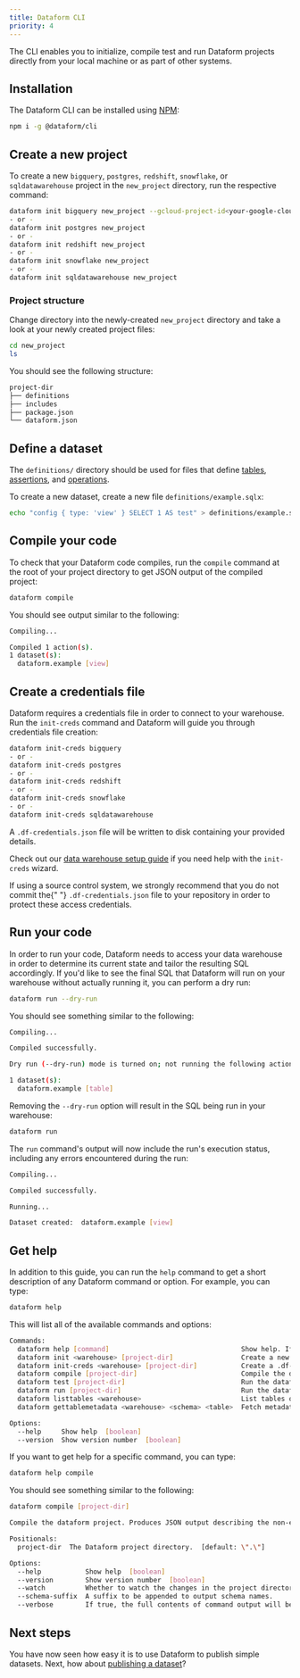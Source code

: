 ```yaml
---
title: Dataform CLI
priority: 4
---
```


The CLI enables you to initialize, compile test and run Dataform projects directly from your local machine or as part of other systems.

## Installation

The Dataform CLI can be installed using <a target="_blank" rel="noopener" href="https://www.npmjs.com/get-npm">NPM</a>:

```bash
npm i -g @dataform/cli
```

## Create a new project

To create a new `bigquery`, `postgres`, `redshift`, `snowflake`, or `sqldatawarehouse` project in the `new_project` directory, run the respective command:

```bash
dataform init bigquery new_project --gcloud-project-id<your-google-cloud-project-id>
- or -
dataform init postgres new_project
- or -
dataform init redshift new_project
- or -
dataform init snowflake new_project
- or -
dataform init sqldatawarehouse new_project
```

### Project structure

Change directory into the newly-created `new_project` directory and take a look at your newly created project files:

```bash
cd new_project
ls
```

You should see the following structure:

```bash
project-dir
├── definitions
├── includes
├── package.json
└── dataform.json
```

## Define a dataset

The `definitions/` directory should be used for files that define [tables](../how-to-guides/datasets), [assertions](../how-to-guides/assertions), and [operations](../how-to-guides/operations).

To create a new dataset, create a new file `definitions/example.sqlx`:

```bash
echo "config { type: 'view' } SELECT 1 AS test" > definitions/example.sqlx
```

## Compile your code

To check that your Dataform code compiles, run the `compile` command at the root of your project directory to get JSON output of the compiled project:

```bash
dataform compile
```

You should see output similar to the following:

```bash
Compiling...

Compiled 1 action(s).
1 dataset(s):
  dataform.example [view]
```

## Create a credentials file

Dataform requires a credentials file in order to connect to your warehouse. Run the `init-creds` command and Dataform will guide you through credentials file creation:

```bash
dataform init-creds bigquery
- or -
dataform init-creds postgres
- or -
dataform init-creds redshift
- or -
dataform init-creds snowflake
- or -
dataform init-creds sqldatawarehouse
```

A `.df-credentials.json` file will be written to disk containing your provided details.

Check out our [data warehouse setup guide](../dataform-web/how-to-guides/set-up-warehouse) if you need help with the `init-creds` wizard.

<div className="bp3-callout bp3-icon-info-sign bp3-intent-warning" markdown="1">
  If using a source control system, we strongly recommend that you do not commit the{" "}
  <code>.df-credentials.json</code> file to your repository in order to protect these access
  credentials.
</div>

## Run your code

In order to run your code, Dataform needs to access your data warehouse in order to determine its current state and tailor the resulting
SQL accordingly. If you'd like to see the final SQL that Dataform will run on your warehouse without actually running it, you can perform a dry run:

```bash
dataform run --dry-run
```

You should see something similar to the following:

```bash
Compiling...

Compiled successfully.

Dry run (--dry-run) mode is turned on; not running the following actions against your warehouse:

1 dataset(s):
  dataform.example [table]
```

Removing the `--dry-run` option will result in the SQL being run in your warehouse:

```bash
dataform run
```

The `run` command's output will now include the run's execution status, including any errors encountered during the run:

```bash
Compiling...

Compiled successfully.

Running...

Dataset created:  dataform.example [view]
```

## Get help

In addition to this guide, you can run the `help` command to get a short description of any Dataform command or option. For example, you can type:

```bash
dataform help
```

This will list all of the available commands and options:

```bash
Commands:
  dataform help [command]                                 Show help. If [command] is specified, the help is for the given command.
  dataform init <warehouse> [project-dir]                 Create a new dataform project.
  dataform init-creds <warehouse> [project-dir]           Create a .df-credentials.json file for dataform to use when accessing your warehouse.
  dataform compile [project-dir]                          Compile the dataform project. Produces JSON output describing the non-executable graph.
  dataform test [project-dir]                             Run the dataform project\'s unit tests on the configured data warehouse.
  dataform run [project-dir]                              Run the dataform project\'s scripts on the configured data warehouse.
  dataform listtables <warehouse>                         List tables on the configured data warehouse.
  dataform gettablemetadata <warehouse> <schema> <table>  Fetch metadata for a specified table.

Options:
  --help     Show help  [boolean]
  --version  Show version number  [boolean]
```

If you want to get help for a specific command, you can type:

```bash
dataform help compile
```

You should see something similar to the following:

```bash
dataform compile [project-dir]

Compile the dataform project. Produces JSON output describing the non-executable graph.

Positionals:
  project-dir  The Dataform project directory.  [default: \".\"]

Options:
  --help           Show help  [boolean]
  --version        Show version number  [boolean]
  --watch          Whether to watch the changes in the project directory.  [boolean] [default: false]
  --schema-suffix  A suffix to be appended to output schema names.
  --verbose        If true, the full contents of command output will be output (containing fully compiled SQL, etc).  [boolean] [default: false]
```

## Next steps

You have now seen how easy it is to use Dataform to publish simple datasets. Next, how about [publishing a dataset](../how-to-guides/datasets)?
